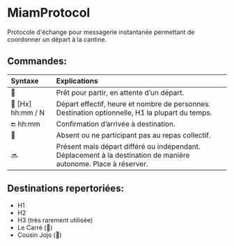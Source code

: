 # MiamProtocol
Protocole d'échange pour messagerie instantanée permettant de coordonner un départ à la cantine.

## Commandes:

| Syntaxe           | Explications  |
|:----------------- |:------------- |
| 🔸                | Prêt pour partir, en attente d’un départ. |
| 🔹 [Hx] hh:mm / N | Départ effectif, heure et nombre de personnes. Destination optionnelle, H1 la plupart du temps. |
| 🔚 hh:mm          | Confirmation d’arrivée à destination. |
| 🔻                | Absent ou ne participant pas au repas collectif. |
| 🔜                |Présent mais départ différé ou indépendant. Déplacement à la destination de manière autonome. Place à réserver. |

## Destinations repertoriées:
- H1
- H2
- H3 (très rarement utilisée)
- Le Carré (🔲)
- Cousin Jojo (🐰)

